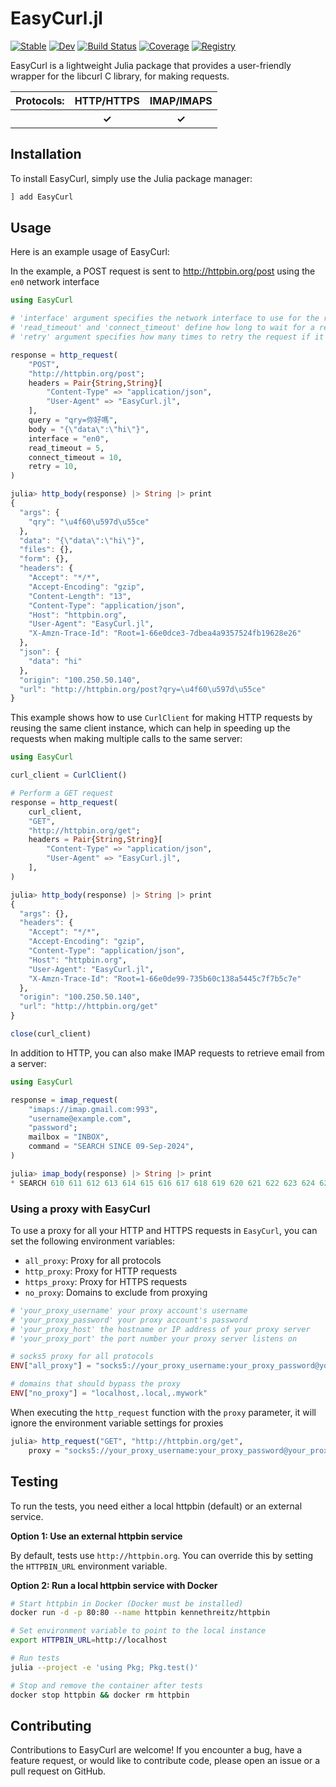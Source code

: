 # EasyCurl.jl

[![Stable](https://img.shields.io/badge/docs-stable-blue.svg)](https://bhftbootcamp.github.io/EasyCurl.jl/stable)
[![Dev](https://img.shields.io/badge/docs-dev-blue.svg)](https://bhftbootcamp.github.io/EasyCurl.jl/dev)
[![Build Status](https://github.com/bhftbootcamp/EasyCurl.jl/actions/workflows/CI.yml/badge.svg?branch=master)](https://github.com/bhftbootcamp/EasyCurl.jl/actions/workflows/CI.yml?query=branch%3Amain)
[![Coverage](https://codecov.io/gh/bhftbootcamp/EasyCurl.jl/branch/master/graph/badge.svg)](https://codecov.io/gh/bhftbootcamp/EasyCurl.jl)
[![Registry](https://img.shields.io/badge/registry-General-4063d8)](https://github.com/JuliaRegistries/General)

EasyCurl is a lightweight Julia package that provides a user-friendly wrapper for the libcurl C library, for making requests.

<html lang="en">
  <body>
      <table>
          <tr>
              <th>Protocols:</th>
              <th><div align="center">HTTP/HTTPS</div></th>
              <th><div align="center">IMAP/IMAPS</div></th>
          </tr>
          <tr>
              <th></th>
              <th><div align="center">✓</div></th>
              <th><div align="center">✓</div></th>
          </tr>
      </table>
  </body>
</html>

## Installation

To install EasyCurl, simply use the Julia package manager:

```julia
] add EasyCurl
```

## Usage

Here is an example usage of EasyCurl:

In the example, a POST request is sent to http://httpbin.org/post using the `en0` network interface

```julia
using EasyCurl

# 'interface' argument specifies the network interface to use for the request
# 'read_timeout' and 'connect_timeout' define how long to wait for a response or connection
# 'retry' argument specifies how many times to retry the request if it fails initially

response = http_request(
    "POST",
    "http://httpbin.org/post";
    headers = Pair{String,String}[
        "Content-Type" => "application/json",
        "User-Agent" => "EasyCurl.jl",
    ],
    query = "qry=你好嗎",
    body = "{\"data\":\"hi\"}",
    interface = "en0",
    read_timeout = 5,
    connect_timeout = 10,
    retry = 10,
)

julia> http_body(response) |> String |> print
{
  "args": {
    "qry": "\u4f60\u597d\u55ce"
  },
  "data": "{\"data\":\"hi\"}",
  "files": {},
  "form": {},
  "headers": {
    "Accept": "*/*",
    "Accept-Encoding": "gzip",
    "Content-Length": "13",
    "Content-Type": "application/json",
    "Host": "httpbin.org",
    "User-Agent": "EasyCurl.jl",
    "X-Amzn-Trace-Id": "Root=1-66e0dce3-7dbea4a9357524fb19628e26"
  },
  "json": {
    "data": "hi"
  },
  "origin": "100.250.50.140",
  "url": "http://httpbin.org/post?qry=\u4f60\u597d\u55ce"
}
```

This example shows how to use `CurlClient` for making HTTP requests by reusing the same client instance, which can help in speeding up the requests when making multiple calls to the same server:

```julia
using EasyCurl

curl_client = CurlClient()

# Perform a GET request
response = http_request(
    curl_client,
    "GET",
    "http://httpbin.org/get";
    headers = Pair{String,String}[
        "Content-Type" => "application/json",
        "User-Agent" => "EasyCurl.jl",
    ],
)

julia> http_body(response) |> String |> print
{
  "args": {},
  "headers": {
    "Accept": "*/*",
    "Accept-Encoding": "gzip",
    "Content-Type": "application/json",
    "Host": "httpbin.org",
    "User-Agent": "EasyCurl.jl",
    "X-Amzn-Trace-Id": "Root=1-66e0de99-735b60c138a5445c7f7b5c7e"
  },
  "origin": "100.250.50.140",
  "url": "http://httpbin.org/get"
}

close(curl_client)
```

In addition to HTTP, you can also make IMAP requests to retrieve email from a server:

```julia
using EasyCurl

response = imap_request(
    "imaps://imap.gmail.com:993",
    "username@example.com",
    "password";
    mailbox = "INBOX",
    command = "SEARCH SINCE 09-Sep-2024",
)

julia> imap_body(response) |> String |> print
* SEARCH 610 611 612 613 614 615 616 617 618 619 620 621 622 623 624 625 626 627 628 629
```

### Using a proxy with EasyCurl

To use a proxy for all your HTTP and HTTPS requests in `EasyCurl`, you can set the following environment variables:

- `all_proxy`: Proxy for all protocols
- `http_proxy`: Proxy for HTTP requests
- `https_proxy`: Proxy for HTTPS requests
- `no_proxy`: Domains to exclude from proxying

```julia
# 'your_proxy_username' your proxy account's username
# 'your_proxy_password' your proxy account's password
# 'your_proxy_host' the hostname or IP address of your proxy server
# 'your_proxy_port' the port number your proxy server listens on

# socks5 proxy for all protocols
ENV["all_proxy"] = "socks5://your_proxy_username:your_proxy_password@your_proxy_host:your_proxy_port"

# domains that should bypass the proxy
ENV["no_proxy"] = "localhost,.local,.mywork"
```

When executing the `http_request` function with the `proxy` parameter, it will ignore the environment variable settings for proxies

```julia
julia> http_request("GET", "http://httpbin.org/get",
    proxy = "socks5://your_proxy_username:your_proxy_password@your_proxy_host:your_proxy_port")
```

## Testing

To run the tests, you need either a local httpbin (default) or an external service.

**Option 1: Use an external httpbin service**

By default, tests use `http://httpbin.org`. 
You can override this by setting the `HTTPBIN_URL` environment variable.

**Option 2: Run a local httpbin service with Docker**

```sh
# Start httpbin in Docker (Docker must be installed)
docker run -d -p 80:80 --name httpbin kennethreitz/httpbin

# Set environment variable to point to the local instance
export HTTPBIN_URL=http://localhost

# Run tests
julia --project -e 'using Pkg; Pkg.test()'

# Stop and remove the container after tests
docker stop httpbin && docker rm httpbin
```

## Contributing
Contributions to EasyCurl are welcome! If you encounter a bug, have a feature request, or would like to contribute code, please open an issue or a pull request on GitHub.
